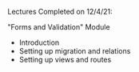 Lectures Completed on 12/4/21:

"Forms and Validation" Module
* Introduction
* Setting up migration and relations
* Setting up views and routes